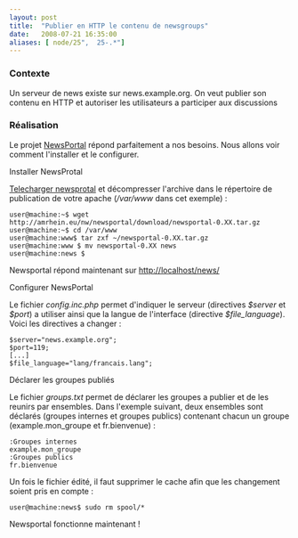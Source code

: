 ```yaml
---
layout: post
title:  "Publier en HTTP le contenu de newsgroups"
date:   2008-07-21 16:35:00
aliases: [ node/25",  25-.*"]
---
```

### Contexte

Un serveur de news existe sur news.example.org. On veut publier son
contenu en HTTP et autoriser les utilisateurs a participer aux
discussions

### Réalisation

Le projet [NewsPortal](http://amrhein.eu/newsportal/) répond
parfaitement a nos besoins. Nous allons voir comment l'installer et le
configurer.

Installer NewsProtal

[Telecharger newsprotal](http://amrhein.eu/newsportal/download) et
décompresser l'archive dans le répertoire de publication de votre apache
(*/var/www* dans cet exemple) :

    user@machine:~$ wget http://amrhein.eu/nw/newsportal/download/newsportal-0.XX.tar.gz
    user@machine:~$ cd /var/www
    user@machine:www$ tar zxf ~/newsportal-0.XX.tar.gz
    user@machine:www $ mv newsportal-0.XX news
    user@machine:news $

Newsportal répond maintenant sur <http://localhost/news/>

Configurer NewsPortal

Le fichier *config.inc.php* permet d'indiquer le serveur (directives
*\$server* et *\$port*) a utiliser ainsi que la langue de l'interface
(directive *\$file\_language*). Voici les directives a changer :

    $server="news.example.org";
    $port=119;
    [...]
    $file_language="lang/francais.lang";

Déclarer les groupes publiés

Le fichier *groups.txt* permet de déclarer les groupes a publier et de
les reunirs par ensembles. Dans l'exemple suivant, deux ensembles sont
déclarés (groupes internes et groupes publics) contenant chacun un
groupe (example.mon\_groupe et fr.bienvenue) :

    :Groupes internes
    example.mon_groupe
    :Groupes publics
    fr.bienvenue

Un fois le fichier édité, il faut supprimer le cache afin que les
changement soient pris en compte :

    user@machine:news$ sudo rm spool/*

Newsportal fonctionne maintenant !


